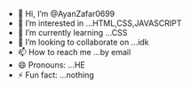 - 👋 Hi, I’m @AyanZafar0699
- 👀 I’m interested in ...HTML,CSS,JAVASCRIPT
- 🌱 I’m currently learning ...CSS
- 💞️ I’m looking to collaborate on ...idk
- 📫 How to reach me ...by email
- 😄 Pronouns: ...HE
- ⚡ Fun fact: ...nothing

<!---
AyanZafar0699/AyanZafar0699 is a ✨ special ✨ repository because its `README.md` (this file) appears on your GitHub profile.
You can click the Preview link to take a look at your changes.
--->
